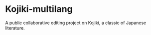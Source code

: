 # Kojiki-multilang
A public collaborative editing project on Kojiki, a classic of Japanese literature.
